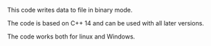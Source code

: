 This code writes data to file in binary mode. 

The code is based on C++ 14 and can be used with all later versions.

The code works both for linux and Windows.
